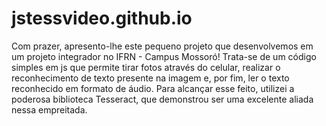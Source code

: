# jstessvideo.github.io
Com prazer, apresento-lhe este pequeno projeto que desenvolvemos em um projeto integrador no IFRN - Campus Mossoró! Trata-se de um código simples em js que permite tirar fotos através do celular, realizar o reconhecimento de texto presente na imagem e, por fim, ler o texto reconhecido em formato de áudio. Para alcançar esse feito, utilizei a poderosa biblioteca Tesseract, que demonstrou ser uma excelente aliada nessa empreitada.

